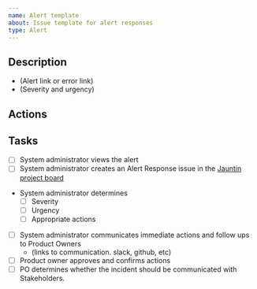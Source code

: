 ```yaml
---
name: Alert template
about: Issue template for alert responses
type: Alert
---
```


## Description

- (Alert link or error link)
- (Severity and urgency)

## Actions

## Tasks

- [ ] System administrator views the alert
- [ ] System administrator creates an Alert Response issue in the [Jauntin project board](https://github.com/orgs/jauntin/projects/4)
- System administrator determines
  - [ ] Severity
  - [ ] Urgency
  - [ ] Appropriate actions
- [ ] System administrator communicates immediate actions and follow ups to Product Owners
  - (links to communication. slack, github, etc)
- [ ] Product owner approves and confirms actions
- [ ] PO determines whether the incident should be communicated with Stakeholders.